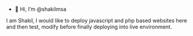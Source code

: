 - 👋 Hi, I’m @shakilmsa

I am Shakil, I would like to deploy javascript and php based websites here and then test, modify before finally deploying into live environment.
